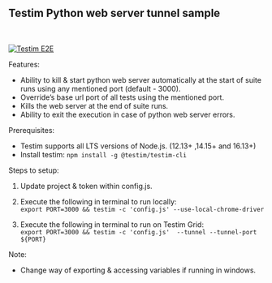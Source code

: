 
<h2> Testim Python web server tunnel sample</h2> </br>

[![Testim E2E](https://github.com/genesisthomas/testim-python-server-tunnel-sample/actions/workflows/github.yaml/badge.svg)](https://github.com/genesisthomas/testim-python-server-tunnel-sample/actions/workflows/github.yaml)

Features: </br>

* Ability to kill & start python web server automatically at the start of suite runs using any mentioned port (default - 3000).
* Override’s base url port of all tests using the mentioned port.
* Kills the web server at the end of suite runs.
* Ability to exit the execution in case of python web server errors.</br>

Prerequisites: </br>
* Testim supports all LTS versions of Node.js. (12.13+ ,14.15+ and 16.13+) </br>
* Install testim:  ```npm install -g @testim/testim-cli```

Steps to setup: </br>

1. Update project & token within config.js.</br>

2. Execute the following in terminal to run locally: </br>
```export PORT=3000 && testim -c 'config.js' --use-local-chrome-driver```

3. Execute the following in terminal to run on Testim Grid: </br>
```export PORT=3000 && testim -c 'config.js'  --tunnel --tunnel-port ${PORT}```


Note:</br>
* Change way of exporting & accessing variables if running in windows.